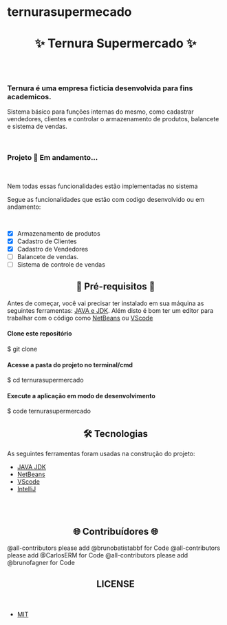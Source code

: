 # ternurasupermecado
<h1 align="center">✨ Ternura Supermercado ✨</h1>
<br />  
<br />
<h3>Ternura é uma empresa ficticia desenvolvida para fins academicos.</h3>
<p>Sistema básico para funções internas do mesmo, como cadastrar vendedores, clientes e controlar o armazenamento de produtos, balancete e sistema de vendas.</p>

<br />

<h3> 
	Projeto 🚀 Em andamento...  
</h3>
<br />
<p>Nem todas essas funcionalidades estão implementadas no sistema<p/>
<p>Segue as funcionalidades que estão com codigo desenvolvido ou em andamento:</p>
<br/>

 
  
- [x] Armazenamento de produtos
- [x] Cadastro de Clientes
- [x] Cadastro de Vendedores
- [ ] Balancete de vendas.
- [ ] Sistema de controle de vendas

<h2 align="center">🚧 Pré-requisitos 🚧  </h2>

Antes de começar, você vai precisar ter instalado em sua máquina as seguintes ferramentas:
[JAVA e JDK](https://www.oracle.com/br/java/technologies/javase/javase-jdk8-downloads.html). 
Além disto é bom ter um editor para trabalhar com o código como [NetBeans](https://www.oracle.com/technetwork/pt/java/javase/downloads/jdk-netbeans-jsp-3413153-ptb.html) ou [VScode](https://code.visualstudio.com)
<br/>
 <h4> Clone este repositório</h4> 
$ git clone <https://github.com/tgmarinho/nlw1>

 <h4> Acesse a pasta do projeto no terminal/cmd</h4> 
$ cd ternurasupermercado

 <h4> Execute a aplicação em modo de desenvolvimento</h4> 
$ code ternurasupermercado
<br/>
<h2 align="center">🛠 Tecnologias</h2>

As seguintes ferramentas foram usadas na construção do projeto:

- [JAVA JDK](https://www.oracle.com/br/java/technologies/javase/javase-jdk8-downloads.html)
- [NetBeans](https://www.oracle.com/technetwork/pt/java/javase/downloads/jdk-netbeans-jsp-3413153-ptb.html)
- [VScode](https://code.visualstudio.com)
- [IntelliJ](https://www.jetbrains.com/pt-br/idea/)
<br/>
<br/>
<h2 align="center"> 🌐 Contribuídores 🌐</h2>

@all-contributors please add @brunobatistabbf for Code
@all-contributors please add @CarlosERM for Code
@all-contributors please add @brunofagner for Code


<h2 align="center"> LICENSE </h2>
<br/>

- [MIT](https://github.com/brunobatistabbf/ternurasupermecado/blob/main/LICENSE)
